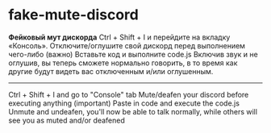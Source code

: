 # fake-mute-discord
**Фейковый мут дискорда**
Ctrl + Shift + I и перейдите на вкладку «Консоль».
Отключите/оглушите свой дискорд перед выполнением чего-либо (важно)
Вставьте код и выполните code.js
Включив звук и не оглушив, вы теперь сможете нормально говорить, в то время как другие будут видеть вас отключенным и/или оглушенным.

------------------------------------------------------------------------------------------------------------------------------------------

Ctrl + Shift + I and go to "Console" tab
Mute/deafen your discord before executing anything (important)
Paste in code and execute the code.js
Unmute and undeafen, you'll now be able to talk normally, while others will see you as muted and/or deafened
